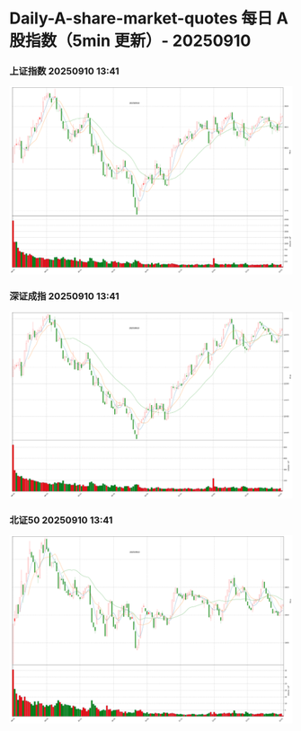 
# Daily-A-share-market-quotes 每日 A 股指数（5min 更新）- 20250910

### 上证指数 20250910 13:41
![](./fig/2025/9/20250910-sh000001.png)

### 深证成指 20250910 13:41
![](./fig/2025/9/20250910-sz399001.png)

### 北证50 20250910 13:41
![](./fig/2025/9/20250910-bj899050.png)

